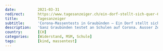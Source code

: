 ```yaml
---
date:          2021-03-31
redirect:      https://www.tagesanzeiger.ch/ein-dorf-stellt-sich-quer-619339819398
title:         Tagesanzeiger
subtitle:      'Corona-Massentests in Graubünden – Ein Dorf stellt sich quer'
description:   'Ganz Graubünden testet an Schulen auf Corona. Ausser Zernez, wo der Schulratspräsident mit einem Kariesvergleich für Entzücken und Entsetzen zugleich sorgt.'
country:       [CH]
categories:    [Widerstand, MSM, Schule]
tags:          [kind, massentest]
---
```

